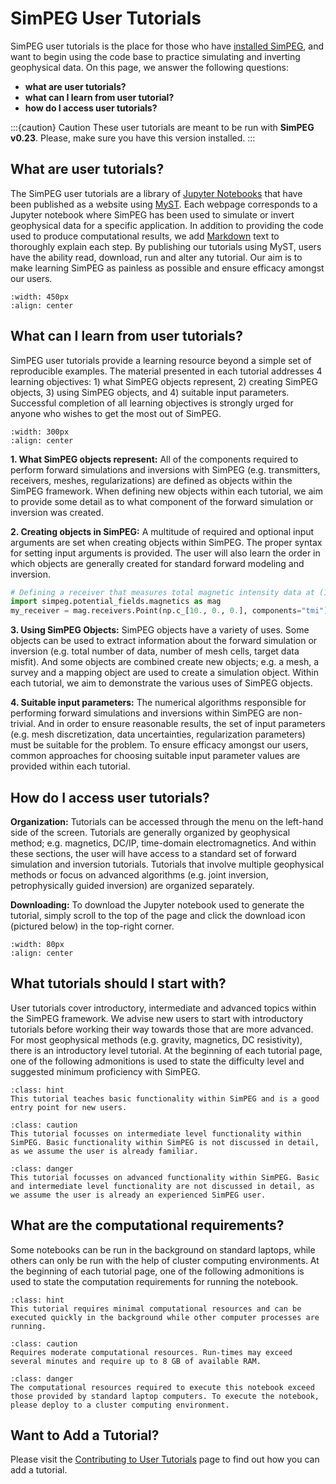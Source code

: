 SimPEG User Tutorials
=====================

SimPEG user tutorials is the place for those who have [installed SimPEG](https://docs.simpeg.xyz/content/getting_started/installing.html), and want to begin using the code base to practice simulating and inverting geophysical data. On this page, we answer the following questions:

- **what are user tutorials?**
- **what can I learn from user tutorial?**
- **how do I access user tutorials?**



:::{caution} Caution
These user tutorials are meant to be run with **SimPEG v0.23**.
Please, make sure you have this version installed.
:::


What are user tutorials?
------------------------

The SimPEG user tutorials are a library of [Jupyter Notebooks](https://jupyter.org/) that have been published as a website using [MyST](https://mystmd.org/). Each webpage corresponds to a Jupyter notebook where SimPEG has been used to simulate or invert geophysical data for a specific application. In addition to providing the code used to produce computational results, we add [Markdown](https://www.markdownguide.org/) text to thoroughly explain each step. By publishing our tutorials using MyST, users have the ability read, download, run and alter any tutorial. Our aim is to make learning SimPEG as painless as possible and ensure efficacy amongst our users.


```{figure} ./assets/website_images/title_image.png
:width: 450px
:align: center
```


What can I learn from user tutorials?
-------------------------------------

SimPEG user tutorials provide a learning resource beyond a simple set of reproducible examples. The material presented in each tutorial addresses 4 learning objectives: 1) what SimPEG objects represent, 2) creating SimPEG objects, 3) using SimPEG objects, and 4) suitable input parameters. Successful completion of all learning objectives is strongly urged for anyone who wishes to get the most out of SimPEG.


```{figure} ./assets/website_images/learning_image_2.png
:width: 300px
:align: center
```

**1. What SimPEG objects represent:** All of the components required to perform forward simulations and inversions with SimPEG (e.g. transmitters, receivers, meshes, regularizations) are defined as objects within the SimPEG framework. When defining new objects within each tutorial, we aim to provide some detail as to what component of the forward simulation or inversion was created.

**2. Creating objects in SimPEG:** A multitude of required and optional input arguments are set when creating objects within SimPEG. The proper syntax for setting input arguments is provided. The user will also learn the order in which objects are generally created for standard forward modeling and inversion.

```python
# Defining a receiver that measures total magnetic intensity data at (100, 0, 100).
import simpeg.potential_fields.magnetics as mag
my_receiver = mag.receivers.Point(np.c_[10., 0., 0.], components="tmi")
```

**3. Using SimPEG Objects:** SimPEG objects have a variety of uses. Some objects can be used to extract information about the forward simulation or inversion (e.g. total number of data, number of mesh cells, target data misfit). And some objects are combined create new objects; e.g. a mesh, a survey and a mapping object are used to create a simulation object. Within each tutorial, we aim to demonstrate the various uses of SimPEG objects.

**4. Suitable input parameters:** The numerical algorithms responsible for performing forward simulations and inversions within SimPEG are non-trivial. And in order to ensure reasonable results, the set of input parameters (e.g. mesh discretization, data uncertainties, regularization parameters) must be suitable for the problem. To ensure efficacy amongst our users, common approaches for choosing suitable input parameter values are provided within each tutorial.


How do I access user tutorials?
-------------------------------

**Organization:** Tutorials can be accessed through the menu on the left-hand side of the screen. Tutorials are generally organized by geophysical method; e.g. magnetics, DC/IP, time-domain electromagnetics. And within these sections, the user will have access to a standard set of forward simulation and inversion tutorials. Tutorials that involve multiple geophysical methods or focus on advanced algorithms (e.g. joint inversion, petrophysically guided inversion) are organized separately.

**Downloading:** To download the Jupyter notebook used to generate the tutorial, simply scroll to the top of the page and click the download icon (pictured below) in the top-right corner.

```{figure} ./assets/website_images/download_image.png
:width: 80px
:align: center
```

What tutorials should I start with?
-----------------------------------

User tutorials cover introductory, intermediate and advanced topics within the SimPEG framework. We advise new users to start with introductory tutorials before working their way towards those that are more advanced. For most geophysical methods (e.g. gravity, magnetics, DC resistivity), there is an introductory level tutorial. At the beginning of each tutorial page, one of the following admonitions is used to state the difficulty level and suggested minimum proficiency with SimPEG.


```{admonition} Introductory notebook
:class: hint
This tutorial teaches basic functionality within SimPEG and is a good entry point for new users.
```

```{admonition} Intermediate notebook
:class: caution
This tutorial focusses on intermediate level functionality within SimPEG. Basic functionality within SimPEG is not discussed in detail, as we assume the user is already familiar.
```

```{admonition} Advanced notebook
:class: danger
This tutorial focusses on advanced functionality within SimPEG. Basic and intermediate level functionality are not discussed in detail, as we assume the user is already an experienced SimPEG user.
```

What are the computational requirements?
----------------------------------------

Some notebooks can be run in the background on standard laptops, while others can only be run with the help of cluster computing environments. At the beginning of each tutorial page, one of the following admonitions is used to state the computation requirements for running the notebook.

```{admonition} Light-weight notebook
:class: hint
This tutorial requires minimal computational resources and can be executed quickly in the background while other computer processes are running.
```

```{admonition} Medium-weight notebook
:class: caution
Requires moderate computational resources. Run-times may exceed several minutes and require up to 8 GB of available RAM.
```

```{admonition} Computationally intensive notebook
:class: danger
The computational resources required to execute this notebook exceed those provided by standard laptop computers. To execute the notebook, please deploy to a cluster computing environment.
```

Want to Add a Tutorial?
-----------------------

Please visit the [Contributing to User Tutorials](notebooks/contributing_index.md) page to find out how you can add a tutorial.



